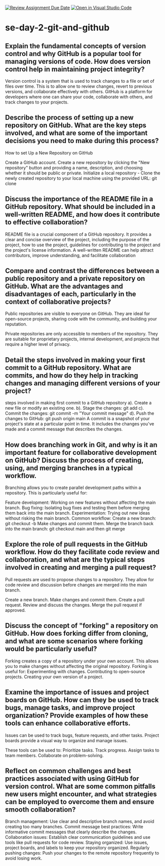 [![Review Assignment Due Date](https://classroom.github.com/assets/deadline-readme-button-22041afd0340ce965d47ae6ef1cefeee28c7c493a6346c4f15d667ab976d596c.svg)](https://classroom.github.com/a/8wgCKhpZ)
[![Open in Visual Studio Code](https://classroom.github.com/assets/open-in-vscode-2e0aaae1b6195c2367325f4f02e2d04e9abb55f0b24a779b69b11b9e10269abc.svg)](https://classroom.github.com/online_ide?assignment_repo_id=18434573&assignment_repo_type=AssignmentRepo)
# se-day-2-git-and-github
## Explain the fundamental concepts of version control and why GitHub is a popular tool for managing versions of code. How does version control help in maintaining project integrity?
Version control is a system that is used to track changes to a file or set of files over time. This is to allow one to review changes, revert to previous versions, and collaborate effectively with others. GitHub is a platform for developers where one can share your code, collaborate with others, and track changes to your projects.



## Describe the process of setting up a new repository on GitHub. What are the key steps involved, and what are some of the important decisions you need to make during this process?
How to set Up a New Repository on GitHub

Create a GitHub account.
Create a new repository by clicking the "New repository" button and providing a name, description, and choosing whether it should be public or private.
Initialize a local repository - Clone the newly created repository to your local machine using the provided URL: git clone


## Discuss the importance of the README file in a GitHub repository. What should be included in a well-written README, and how does it contribute to effective collaboration?
README file is a crucial component of a GitHub repository. It provides a clear and concise overview of the project, including the purpose of the project, how to use the project, guidelines for contributing to the project and the project's license information. A well-written README can help attract contributors, improve understanding, and facilitate collaboration

## Compare and contrast the differences between a public repository and a private repository on GitHub. What are the advantages and disadvantages of each, particularly in the context of collaborative projects?

Public repositories are visible to everyone on GitHub. They are ideal for open-source projects, sharing code with the community, and building your reputation.

Private repositories are only accessible to members of the repository. They are suitable for proprietary projects, internal development, and projects that require a higher level of privacy.


## Detail the steps involved in making your first commit to a GitHub repository. What are commits, and how do they help in tracking changes and managing different versions of your project?
steps involved in making first commit to a GitHub repository 
a). Create a new file or modify an existing one. 
b). Stage the changes: git add 
c). Commit the changes: git commit -m "Your commit message" 
d). Push the changes to GitHub: git push origin main 
A commit is a snapshot of your project's state at a particular point in time. It includes the changes you've made and a commit message that describes the changes.


## How does branching work in Git, and why is it an important feature for collaborative development on GitHub? Discuss the process of creating, using, and merging branches in a typical workflow.
Branching allows you to create parallel development paths within a repository. This is particularly useful for:

Feature development: Working on new features without affecting the main branch.
Bug fixing: Isolating bug fixes and testing them before merging them back into the main branch.
Experimentation: Trying out new ideas without risking the main branch. Common workflow:
Create a new branch: git checkout -b Make changes and commit them. Merge the branch back into the main branch: git checkout main and then git merge


## Explore the role of pull requests in the GitHub workflow. How do they facilitate code review and collaboration, and what are the typical steps involved in creating and merging a pull request?
Pull requests are used to propose changes to a repository. They allow for code review and discussion before changes are merged into the main branch.

Create a new branch.
Make changes and commit them.
Create a pull request.
Review and discuss the changes.
Merge the pull request if approved.


## Discuss the concept of "forking" a repository on GitHub. How does forking differ from cloning, and what are some scenarios where forking would be particularly useful?
Forking creates a copy of a repository under your own account. This allows you to make changes without affecting the original repository. Forking is useful for: Experimenting with changes. Contributing to open-source projects. Creating your own version of a project.


## Examine the importance of issues and project boards on GitHub. How can they be used to track bugs, manage tasks, and improve project organization? Provide examples of how these tools can enhance collaborative efforts.
Issues can be used to track bugs, feature requests, and other tasks. Project boards provide a visual way to organize and manage issues.

These tools can be used to: Prioritize tasks. Track progress. Assign tasks to team members. Collaborate on problem-solving.


## Reflect on common challenges and best practices associated with using GitHub for version control. What are some common pitfalls new users might encounter, and what strategies can be employed to overcome them and ensure smooth collaboration?
Branch management: Use clear and descriptive branch names, and avoid creating too many branches. Commit message best practices: Write informative commit messages that clearly describe the changes. 
Collaboration issues: Establish clear communication guidelines and use tools like pull requests for code review. Staying organized: Use issues, project boards, and labels to keep your repository organized. Regularly pushing changes: Push your changes to the remote repository frequently to avoid losing work.
